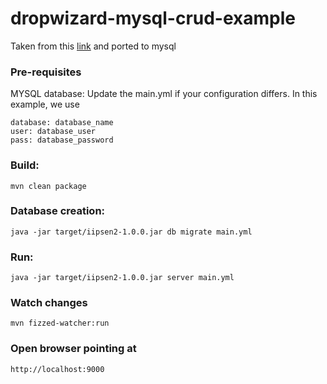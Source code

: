 dropwizard-mysql-crud-example
=============================

Taken from this [link](https://github.com/HoldInArms/dropwizard-mssql-crud-example) and ported to mysql

### Pre-requisites

MYSQL database: Update the main.yml if your configuration differs. In this example, we use

	database: database_name
	user: database_user
	pass: database_password

### Build:

	mvn clean package
	

### Database creation:

	java -jar target/iipsen2-1.0.0.jar db migrate main.yml
	
	
### Run:

	java -jar target/iipsen2-1.0.0.jar server main.yml
	
### Watch changes
    
    mvn fizzed-watcher:run
	
	
### Open browser pointing at

	http://localhost:9000

